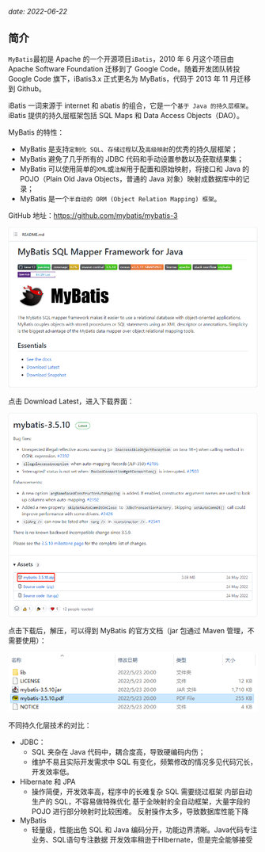 *date: 2022-06-22*

## 简介

`MyBatis`最初是 Apache 的一个开源项目`iBatis`，2010 年 6 月这个项目由 Apache Software Foundation 迁移到了 Google Code。随着开发团队转投 Google Code 旗下，iBatis3.x 正式更名为 MyBatis，代码于 2013 年 11 月迁移到 Github。

iBatis 一词来源于 internet 和 abatis 的组合，它是一个`基于 Java 的持久层框架`。 iBatis 提供的持久层框架包括 SQL Maps 和 Data Access Objects（DAO）。

MyBatis 的特性：

- MyBatis 是支持`定制化 SQL`、`存储过程`以及`高级映射`的优秀的持久层框架；
- MyBatis 避免了几乎所有的 JDBC 代码和手动设置参数以及获取结果集；
- MyBatis 可以使用简单的`XML`或`注解`用于配置和原始映射，将接口和 Java 的 POJO（Plain Old Java Objects，普通的 Java 对象）映射成数据库中的记录；
- MyBatis 是一个`半自动的 ORM (Object Relation Mapping) 框架`。

GitHub 地址：https://github.com/mybatis/mybatis-3

![image-20220710144154585](mybatis/image-20220710144154585.png)

点击 Download Latest，进入下载界面：

![image-20220710154133790](mybatis/image-20220710154133790.png)

点击下载后，解压，可以得到 MyBatis 的官方文档（jar 包通过 Maven 管理，不需要使用）：

![image-20220710154313877](mybatis/image-20220710154313877.png)

不同持久化层技术的对比：

- JDBC：
  - SQL 夹杂在 Java 代码中，耦合度高，导致硬编码内伤；
  - 维护不易且实际开发需求中 SQL 有变化，频繁修改的情况多见代码冗长，开发效率低。
- Hibernate 和 JPA
  - 操作简便，开发效率高，程序中的长难复杂 SQL 需要绕过框架
    内部自动生产的 SQL，不容易做特殊优化
    基于全映射的全自动框架，大量字段的 POJO 进行部分映射时比较困难。
    反射操作太多，导致数据库性能下降
- MyBatis
  - 轻量级，性能出色
    SQL 和 Java 编码分开，功能边界清晰。Java代码专注业务、SQL语句专注数据
    开发效率稍逊于HIbernate，但是完全能够接受



